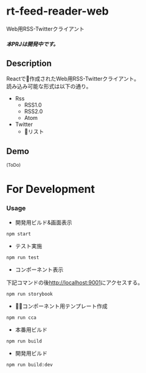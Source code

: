 # rt-feed-reader-web
Web用RSS-Twitterクライアント
##### 本PRJは開発中です。

## Description
Reactで作成されたWeb用RSS-Twitterクライアント。<br>
読み込み可能な形式は以下の通り。
- Rss
    - RSS1.0
    - RSS2.0
    - Atom
- Twitter
    - リスト

## Demo
<small>(ToDo)</small>

# For Development
### Usage
- 開発用ビルド&画面表示
```
npm start
```

- テスト実施
```
npm run test
```

- コンポーネント表示

下記コマンドの後[http://localhost:9001](http://localhost:9001)にアクセスする。
```
npm run storybook
```

- コンポーネント用テンプレート作成
```
npm run cca
```

- 本番用ビルド
```
npm run build
```

- 開発用ビルド
```
npm run build:dev
```
